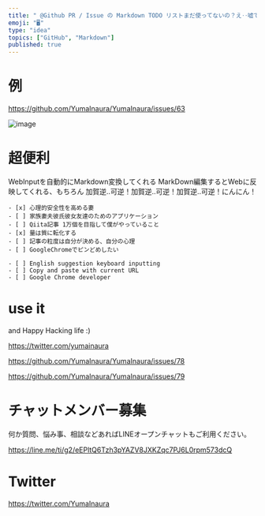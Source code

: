 ```yaml
---
title: " @Github PR / Issue の Markdown TODO リストまだ使ってないの？え‥嘘でしょ？✋"
emoji: "🖥"
type: "idea"
topics: ["GitHub", "Markdown"]
published: true
---
```


# 例

https://github.com/YumaInaura/YumaInaura/issues/63

![image](https://user-images.githubusercontent.com/13635059/50553726-abc45a80-0cef-11e9-86bc-d86847671bd8.png)

# 超便利

WebInputを自動的にMarkdown変換してくれる
MarkDown編集するとWebに反映してくれる、もちろん
加賀逆‥可逆！加賀逆‥可逆！加賀逆‥可逆！にんにん！

```
- [x] 心理的安全性を高める妻 
- [ ] 家族妻夫彼氏彼女友達のためのアプリケーション
- [ ] Qiita記事 1万個を目指して僕がやっていること
- [x] 量は質に転化する
- [ ] 記事の粒度は自分が決める、自分の心理
- [ ] GoogleChromeでピンどめしたい

- [ ] English suggestion keyboard inputting
- [ ] Copy and paste with current URL
- [ ] Google Chrome developer 
```

# use it

and Happy Hacking life :)

https://twitter.com/yumainaura

https://github.com/YumaInaura/YumaInaura/issues/78

https://github.com/YumaInaura/YumaInaura/issues/79








<!-- Update From Qiita API -->

# チャットメンバー募集


何か質問、悩み事、相談などあればLINEオープンチャットもご利用ください。

https://line.me/ti/g2/eEPltQ6Tzh3pYAZV8JXKZqc7PJ6L0rpm573dcQ





# Twitter


https://twitter.com/YumaInaura


<!-- Update From Qiita API -->


